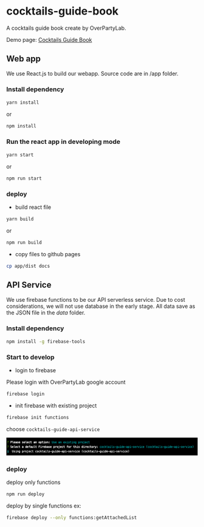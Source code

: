 # cocktails-guide-book
A cocktails guide book create by OverPartyLab.

Demo page: [Cocktails Guide Book](https://overpartylab.github.io/cocktails-guide-book/)


## Web app

We use React.js to build our webapp. Source code are in /app folder.

### Install dependency

```sh
yarn install
```
or
```sh
npm install
```

### Run the react app in developing mode
```sh
yarn start
```
or
```sh
npm run start
```

### deploy

* build react file

```sh
yarn build
```
or
```sh
npm run build
```

* copy files to github pages

```sh
cp app/dist docs
```


## API Service

We use firebase functions to be our API serverless service. Due to cost considerations, we will not use database in the early stage. All data save as the JSON file in the _data_ folder.

### Install dependency

```sh
npm install -g firebase-tools
```

### Start to develop

* login to firebase

Please login with OverPartyLab google account

```sh
firebase login
```

* init firebase with existing project
```sh
firebase init functions
```

choose ```cocktails-guide-api-service```

![main](design/images/firebase-init.png "main")

### deploy

deploy only functions
```sh
npm run deploy
```

deploy by single functions
ex:
```sh
firebase deploy --only functions:getAttachedList
```
